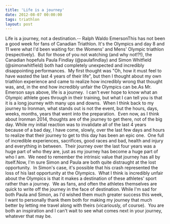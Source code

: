 ```yaml
---
title: 'Life is a journey'
date: 2012-08-07 00:00:00 
tags: triathlon
layout: post
---
```

Life is a journey, not a destination.-- Ralph Waldo EmersonThis has not been a good week for fans of Canadian Triathlon. It's the Olympics and day 8 and 11 were what I'd been waiting for: the Womens' and Mens' Olympic triathlon (respectively).  But for those of you not watching (and why not!?!), the Canadian hopefuls Paula Findlay (@paulafindlay) and Simon Whitfield (@simonwhitfield) both had completely unexpected and incredibly disappointing performances.  My first thought was "Oh, how it must feel to have wasted the last 4 years of their life", but then I thought about my own triathlon experience and came to realize how incredibly wrong that thought was, and, in the end how incredibly unfair the Olympics can be.As Mr. Emerson says above, life is a journey.  I can't ever hope to know what an Olympic athlete goes through in their training, but what I can tell you is that it is a long journey with many ups and downs.  When I think back to my journey to Ironman, what stands out is not the event, but the hours, days, weeks, months, years that went into the preparation.  Even now, as I think about Ironman 2014, thoughts are of the journey to get there, not of the big day. While my initial reaction was to invalidate all of the last 4 years because of a bad day, I have come, slowly, over the last few days and hours to realize that their journey to get to this day has been an epic one.  One full of incredible experiences, sacrifices, good races and bad, health and injury and everything in between.  Their journey over the last four years was a huge part of who they are, just as my journey has become a huge part of who I am.  We need to remember the intrinsic value that journey has all by itself.Now, I'm sure Simon and Paula are both quite distraught at the lost opportunity.  In Simon's case, it's possible that his crash represented the loss of his last opportunity at the Olympics.  What I think is incredibly unfair about the Olympics is that it makes a destination of these athletes' sport rather than a journey.  We as fans, and often the athletes themselves are quick to write off the journey in the face of destination. While I'm sad for both Paula and Simon, as I'd wished them much greater success this week, I want to personally thank them both for making my journey that much better by letting me travel along with theirs (vicariously, of course).  You are both an inspiration and I can't wait to see what comes next in your journey, whatever that may be.
